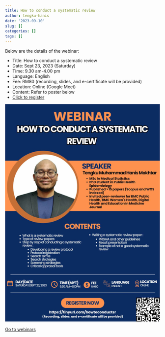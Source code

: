 ```yaml
---
title: How to conduct a systematic review
author: tengku-hanis
date: '2023-09-10'
slug: []
categories: []
tags: []
---
```


Below are the details of the webinar:

- Title: How to conduct a systematic review
- Date: Sept 23, 2023 (Saturday)
- Time: 9.30 am-4.00 pm
- Language: English
- Fee: RM80 (recording, slides, and e-certificate will be provided)
- Location: Online (Google Meet)
- Content: Refer to poster below
- [Click to register](https://forms.gle/NEm6gNSAPRKMQHYM9)

![](images/posterSR_cropped.jpg)

[Go to webinars](https://jomresearch.netlify.app/webinars/)